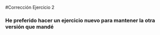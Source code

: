 #Corrección Ejercicio 2
### He preferido hacer un ejercicio nuevo para mantener la otra versión que mandé
